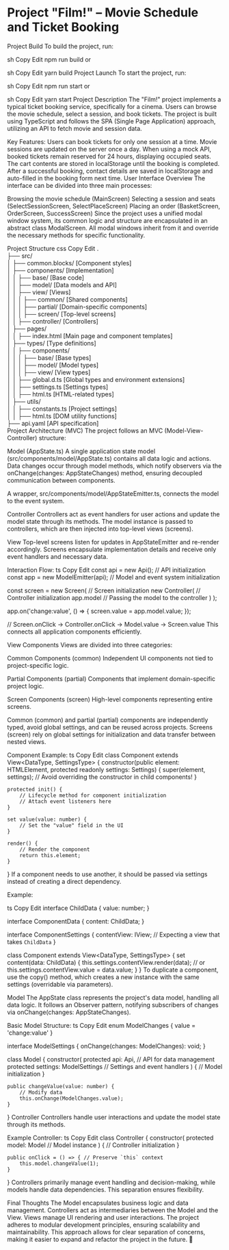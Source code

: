 # Project "Film!" – Movie Schedule and Ticket Booking

Project Build
To build the project, run:

sh
Copy
Edit
npm run build
or

sh
Copy
Edit
yarn build
Project Launch
To start the project, run:

sh
Copy
Edit
npm run start
or

sh
Copy
Edit
yarn start
Project Description
The "Film!" project implements a typical ticket booking service, specifically for a cinema. Users can browse the movie schedule, select a session, and book tickets. The project is built using TypeScript and follows the SPA (Single Page Application) approach, utilizing an API to fetch movie and session data.

Key Features:
Users can book tickets for only one session at a time.
Movie sessions are updated on the server once a day.
When using a mock API, booked tickets remain reserved for 24 hours, displaying occupied seats.
The cart contents are stored in localStorage until the booking is completed.
After a successful booking, contact details are saved in localStorage and auto-filled in the booking form next time.
User Interface Overview
The interface can be divided into three main processes:

Browsing the movie schedule (MainScreen)
Selecting a session and seats (SelectSessionScreen, SelectPlaceScreen)
Placing an order (BasketScreen, OrderScreen, SuccessScreen)
Since the project uses a unified modal window system, its common logic and structure are encapsulated in an abstract class ModalScreen. All modal windows inherit from it and override the necessary methods for specific functionality.

Project Structure
css
Copy
Edit
.  
├── src/  
│   ├── common.blocks/       [Component styles]  
│   ├── components/          [Implementation]  
│   │   ├── base/            [Base code]  
│   │   ├── model/           [Data models and API]  
│   │   ├── view/            [Views]  
│   │   │   ├── common/      [Shared components]  
│   │   │   ├── partial/     [Domain-specific components]  
│   │   │   ├── screen/      [Top-level screens]  
│   │   ├── controller/      [Controllers]  
│   ├── pages/  
│   │   ├── index.html       [Main page and component templates]  
│   ├── types/               [Type definitions]  
│   │   ├── components/  
│   │   │   ├── base/        [Base types]  
│   │   │   ├── model/       [Model types]  
│   │   │   ├── view/        [View types]  
│   │   ├── global.d.ts      [Global types and environment extensions]  
│   │   ├── settings.ts      [Settings types]  
│   │   ├── html.ts          [HTML-related types]  
│   ├── utils/  
│   │   ├── constants.ts     [Project settings]  
│   │   ├── html.ts          [DOM utility functions]  
├── api.yaml                 [API specification]  
Project Architecture (MVC)
The project follows an MVC (Model-View-Controller) structure:

Model (AppState.ts)
A single application state model (src/components/model/AppState.ts) contains all data logic and actions. Data changes occur through model methods, which notify observers via the onChange(changes: AppStateChanges) method, ensuring decoupled communication between components.

A wrapper, src/components/model/AppStateEmitter.ts, connects the model to the event system.

Controller
Controllers act as event handlers for user actions and update the model state through its methods. The model instance is passed to controllers, which are then injected into top-level views (screens).

View
Top-level screens listen for updates in AppStateEmitter and re-render accordingly. Screens encapsulate implementation details and receive only event handlers and necessary data.

Interaction Flow:
ts
Copy
Edit
const api = new Api(); // API initialization
const app = new ModelEmitter(api); // Model and event system initialization

const screen = new Screen( // Screen initialization
    new Controller( // Controller initialization
        app.model // Passing the model to the controller
    )
);

app.on('change:value', () => {
    screen.value = app.model.value;
});

// Screen.onClick -> Controller.onClick -> Model.value -> Screen.value
This connects all application components efficiently.

View Components
Views are divided into three categories:

Common Components (common)
Independent UI components not tied to project-specific logic.

Partial Components (partial)
Components that implement domain-specific project logic.

Screen Components (screen)
High-level components representing entire screens.

Common (common) and partial (partial) components are independently typed, avoid global settings, and can be reused across projects. Screens (screen) rely on global settings for initialization and data transfer between nested views.

Component Example:
ts
Copy
Edit
class Component extends View<DataType, SettingsType> {
    constructor(public element: HTMLElement, protected readonly settings: Settings) {
        super(element, settings);
        // Avoid overriding the constructor in child components!
    }

    protected init() {
        // Lifecycle method for component initialization
        // Attach event listeners here
    }

    set value(value: number) {
        // Set the "value" field in the UI
    }

    render() {
        // Render the component
        return this.element;
    }
}
If a component needs to use another, it should be passed via settings instead of creating a direct dependency.

Example:

ts
Copy
Edit
interface ChildData {
    value: number;
}

interface ComponentData {
    content: ChildData;
}

interface ComponentSettings {
    contentView: IView<ChildData>; // Expecting a view that takes `ChildData`
}

class Component extends View<DataType, SettingsType> {
    set content(data: ChildData) {
        this.settings.contentView.render(data);
        // or this.settings.contentView.value = data.value;
    }
}
To duplicate a component, use the copy() method, which creates a new instance with the same settings (overridable via parameters).

Model
The AppState class represents the project's data model, handling all data logic. It follows an Observer pattern, notifying subscribers of changes via onChange(changes: AppStateChanges).

Basic Model Structure:
ts
Copy
Edit
enum ModelChanges {
    value = 'change:value'
}

interface ModelSettings {
    onChange(changes: ModelChanges): void;
}

class Model {
    constructor(
        protected api: Api, // API for data management
        protected settings: ModelSettings // Settings and event handlers
    ) {
        // Model initialization
    }

    public changeValue(value: number) {
        // Modify data
        this.onChange(ModelChanges.value);
    }
}
Controller
Controllers handle user interactions and update the model state through its methods.

Example Controller:
ts
Copy
Edit
class Controller {
    constructor(
        protected model: Model // Model instance
    ) {
        // Controller initialization
    }

    public onClick = () => { // Preserve `this` context
        this.model.changeValue(1);
    }
}
Controllers primarily manage event handling and decision-making, while models handle data dependencies. This separation ensures flexibility.

Final Thoughts
The Model encapsulates business logic and data management.
Controllers act as intermediaries between the Model and the View.
Views manage UI rendering and user interactions.
The project adheres to modular development principles, ensuring scalability and maintainability.
This approach allows for clear separation of concerns, making it easier to expand and refactor the project in the future. 🚀
